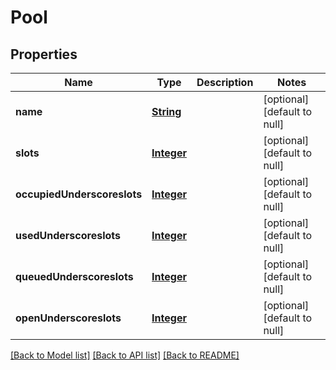 # Pool
## Properties

Name | Type | Description | Notes
------------ | ------------- | ------------- | -------------
**name** | [**String**](string.md) |  | [optional] [default to null]
**slots** | [**Integer**](integer.md) |  | [optional] [default to null]
**occupiedUnderscoreslots** | [**Integer**](integer.md) |  | [optional] [default to null]
**usedUnderscoreslots** | [**Integer**](integer.md) |  | [optional] [default to null]
**queuedUnderscoreslots** | [**Integer**](integer.md) |  | [optional] [default to null]
**openUnderscoreslots** | [**Integer**](integer.md) |  | [optional] [default to null]

[[Back to Model list]](../README.md#documentation-for-models) [[Back to API list]](../README.md#documentation-for-api-endpoints) [[Back to README]](../README.md)

